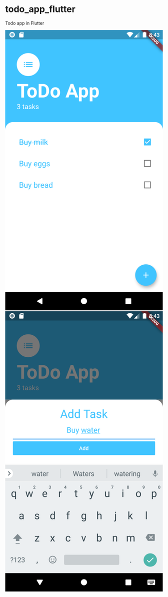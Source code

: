 # todo_app_flutter

Todo app in Flutter

![alt text](https://github.com/nefeyel/flutter-to-do-app/blob/master/lib/images/Screenshot_1598553804.png)
![alt text](https://github.com/nefeyel/flutter-to-do-app/blob/master/lib/images/Screenshot_1598553832.png)
